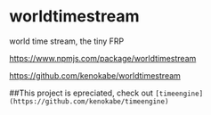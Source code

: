 # worldtimestream
world time stream, the tiny FRP

https://www.npmjs.com/package/worldtimestream

https://github.com/kenokabe/worldtimestream


##This project is epreciated, check out `[timeengine](https://github.com/kenokabe/timeengine)`

